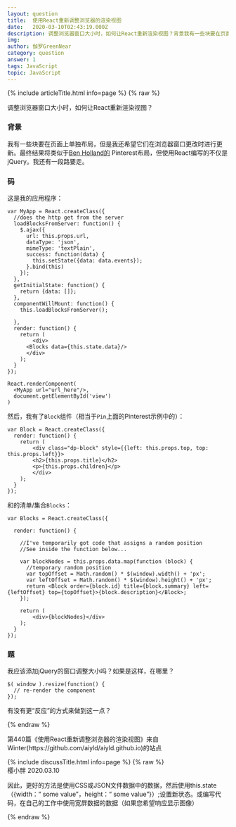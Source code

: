 ```yaml
---
layout: question
title:  使用React重新调整浏览器的渲染视图
date:   2020-03-10T02:43:19.000Z
description: 调整浏览器窗口大小时，如何让React重新渲染视图？背景我有一些块要在页面上单独布局，但是我还希望它们在浏览器窗口更改时进行更新。最终结果将类似于...
img: 
author: 伽罗GreenNear
category: question
answer: 1
tags: JavaScript
topic: JavaScript
---
```

<div class="article-root">
  <div class="article">
    {% include articleTitle.html info=page %}
    {% raw %}
    <div class="article-content"><p><font style="vertical-align: inherit;"><font style="vertical-align: inherit;">调整浏览器窗口大小时，如何让React重新渲染视图？</font></font></p>

<h3><font style="vertical-align: inherit;"><font style="vertical-align: inherit;">背景</font></font></h3>

<p><font style="vertical-align: inherit;"><font style="vertical-align: inherit;">我有一些块要在页面上单独布局，但是我还希望它们在浏览器窗口更改时进行更新。</font><font style="vertical-align: inherit;">最终结果将类似于</font></font><a href="http://benholland.me/javascript/how-to-build-a-site-that-works-like-pinterest/" rel="noreferrer"><font style="vertical-align: inherit;"><font style="vertical-align: inherit;">Ben Holland的</font></font></a><font style="vertical-align: inherit;"><font style="vertical-align: inherit;"> Pinterest布局，但使用React编写的不仅是jQuery。</font><font style="vertical-align: inherit;">我还有一段路要走。</font></font></p>

<h3><font style="vertical-align: inherit;"><font style="vertical-align: inherit;">码</font></font></h3>

<p><font style="vertical-align: inherit;"><font style="vertical-align: inherit;">这是我的应用程序：</font></font></p>

<pre><code>var MyApp = React.createClass({<font></font>
  //does the http get from the server<font></font>
  loadBlocksFromServer: function() {<font></font>
    $.ajax({<font></font>
      url: this.props.url,<font></font>
      dataType: 'json',<font></font>
      mimeType: 'textPlain',<font></font>
      success: function(data) {<font></font>
        this.setState({data: data.events});<font></font>
      }.bind(this)<font></font>
    });<font></font>
  },<font></font>
  getInitialState: function() {<font></font>
    return {data: []};<font></font>
  },<font></font>
  componentWillMount: function() {<font></font>
    this.loadBlocksFromServer();<font></font>
<font></font>
  },    <font></font>
  render: function() {<font></font>
    return (<font></font>
        &lt;div&gt;<font></font>
      &lt;Blocks data={this.state.data}/&gt;<font></font>
      &lt;/div&gt;<font></font>
    );<font></font>
  }<font></font>
});<font></font>
<font></font>
React.renderComponent(<font></font>
  &lt;MyApp url="url_here"/&gt;,<font></font>
  document.getElementById('view')<font></font>
)<font></font>
</code></pre>

<p><font style="vertical-align: inherit;"><font style="vertical-align: inherit;">然后，我有了</font></font><code>Block</code><font style="vertical-align: inherit;"><font style="vertical-align: inherit;">组件（相当于</font></font><code>Pin</code><font style="vertical-align: inherit;"><font style="vertical-align: inherit;">上面的Pinterest示例中的）：</font></font></p>

<pre><code>var Block = React.createClass({<font></font>
  render: function() {<font></font>
    return (<font></font>
        &lt;div class="dp-block" style={{left: this.props.top, top: this.props.left}}&gt;<font></font>
        &lt;h2&gt;{this.props.title}&lt;/h2&gt;<font></font>
        &lt;p&gt;{this.props.children}&lt;/p&gt;<font></font>
        &lt;/div&gt;<font></font>
    );<font></font>
  }<font></font>
});<font></font>
</code></pre>

<p><font style="vertical-align: inherit;"><font style="vertical-align: inherit;">和的清单/集合</font></font><code>Blocks</code><font style="vertical-align: inherit;"><font style="vertical-align: inherit;">：</font></font></p>

<pre><code>var Blocks = React.createClass({<font></font>
<font></font>
  render: function() {<font></font>
<font></font>
    //I've temporarily got code that assigns a random position<font></font>
    //See inside the function below...<font></font>
<font></font>
    var blockNodes = this.props.data.map(function (block) {   <font></font>
      //temporary random position<font></font>
      var topOffset = Math.random() * $(window).width() + 'px'; <font></font>
      var leftOffset = Math.random() * $(window).height() + 'px'; <font></font>
      return &lt;Block order={block.id} title={block.summary} left={leftOffset} top={topOffset}&gt;{block.description}&lt;/Block&gt;;<font></font>
    });<font></font>
<font></font>
    return (<font></font>
        &lt;div&gt;{blockNodes}&lt;/div&gt;<font></font>
    );<font></font>
  }<font></font>
});<font></font>
</code></pre>

<h3><font style="vertical-align: inherit;"><font style="vertical-align: inherit;">题</font></font></h3>

<p><font style="vertical-align: inherit;"><font style="vertical-align: inherit;">我应该添加jQuery的窗口调整大小吗？</font><font style="vertical-align: inherit;">如果是这样，在哪里？</font></font></p>

<pre><code>$( window ).resize(function() {<font></font>
  // re-render the component<font></font>
});<font></font>
</code></pre>

<p><font style="vertical-align: inherit;"><font style="vertical-align: inherit;">有没有更“反应”的方式来做到这一点？</font></font></p></div>
    {% endraw %}
  </div>
  <p class="winter_mark">第440篇《使用React重新调整浏览器的渲染视图》来自Winter(https://github.com/aiyld/aiyld.github.io)的站点</p>
  <div class="discuss-wrapper">
    {% include discussTitle.html info=page %}
    {% raw %}
    <div class="discuss-item">
        <div class="discuss-parent">
          <div class="discuss-meta">
            <span class="discuss-user">樱小胖</span>
            <span class="discuss-time">2020.03.10</span>
          </div>
          <div class="discuss-comment"><p><font style="vertical-align: inherit;"><font style="vertical-align: inherit;">因此，更好的方法是使用CSS或JSON文件数据中的数据，然后使用this.state（{width：“ some value”，height：“ some value”}）;设置新状态。</font><font style="vertical-align: inherit;">或编写代码，在自己的工作中使用宽屏数据的数据（如果您希望响应显示图像）</font></font></p></div>
        </div></div>
    {% endraw %}
  </div>
<div>

